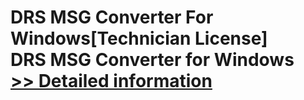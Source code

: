 # DRS MSG Converter For Windows[Technician License]<br />DRS MSG Converter for Windows<br />[>> Detailed information](https://secure.shareit.com/shareit/product.html?productid=301004309&affiliateid=200057808)